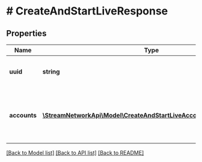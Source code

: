 # # CreateAndStartLiveResponse

## Properties

Name | Type | Description | Notes
------------ | ------------- | ------------- | -------------
**uuid** | **string** | The unique identifier for the live stream |
**accounts** | [**\StreamNetworkApi\Model\CreateAndStartLiveAccountDetailsResponse[]**](CreateAndStartLiveAccountDetailsResponse.md) | An list of responses for each account, with the stream details |

[[Back to Model list]](../../README.md#models) [[Back to API list]](../../README.md#endpoints) [[Back to README]](../../README.md)
